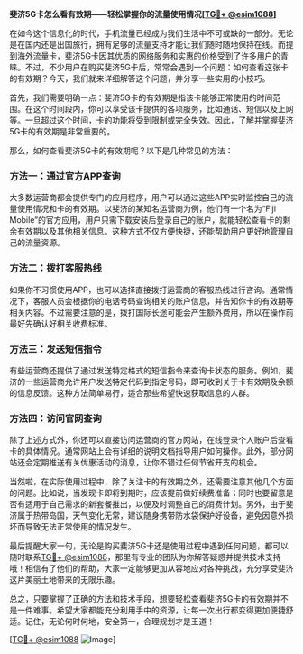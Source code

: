 **斐济5G卡怎么看有效期——轻松掌握你的流量使用情况[[TG💪+ @esim1088](https://t.me/s/esim1088)]**

在如今这个信息化的时代，手机流量已经成为我们生活中不可或缺的一部分。无论是在国内还是出国旅行，拥有足够的流量支持才能让我们随时随地保持在线。而提到海外流量卡，斐济5G卡因其优质的网络服务和实惠的价格受到了许多用户的青睐。不过，不少用户在购买斐济5G卡后，常常会遇到一个问题：如何查看这张卡的有效期？今天，我们就来详细解答这个问题，并分享一些实用的小技巧。

首先，我们需要明确一点：斐济5G卡的有效期是指该卡能够正常使用的时间范围。在这个时间段内，你可以享受该卡提供的各项服务，比如通话、短信以及上网等。一旦超过这个时间，卡的功能将受到限制或完全失效。因此，了解并掌握斐济5G卡的有效期是非常重要的。

那么，如何查看斐济5G卡的有效期呢？以下是几种常见的方法：

### 方法一：通过官方APP查询

大多数运营商都会提供专门的应用程序，用户可以通过这些APP实时监控自己的流量使用情况和卡的有效期。以斐济的某知名运营商为例，他们有一个名为“Fiji Mobile”的官方应用，用户只需下载安装后登录自己的账户，就能轻松查看卡的剩余有效期以及其他相关信息。这种方式不仅方便快捷，还能帮助用户更好地管理自己的流量资源。

### 方法二：拨打客服热线

如果你不习惯使用APP，也可以选择直接拨打运营商的客服热线进行咨询。通常情况下，客服人员会根据你的电话号码查询相关的账户信息，并告知你卡的有效期等相关内容。不过需要注意的是，拨打国际长途可能会产生额外费用，所以在操作前最好先确认好相关收费标准。

### 方法三：发送短信指令

有些运营商还提供了通过发送特定格式的短信指令来查询卡状态的服务。例如，斐济的一些运营商允许用户发送特定代码到指定号码，即可收到关于卡有效期及余额的信息反馈。这种方法简单易行，适合那些希望快速获取信息的人群。

### 方法四：访问官网查询

除了上述方式外，你还可以直接访问运营商的官方网站，在线登录个人账户后查看卡的具体情况。通常网站上会有详细的说明文档指导用户如何操作。此外，部分网站还会定期推送有关优惠活动的消息，让你不错过任何节省开支的机会。

当然啦，在实际使用过程中，除了关注卡的有效期之外，还需要注意其他几个方面的问题。比如说，当发现卡即将到期时，应该提前做好续费准备；同时也要留意是否有适用于自己需求的新套餐推出，以便及时调整自己的消费计划。另外，由于斐济属于热带岛国，天气变化无常，建议随身携带防水袋保护好设备，避免因意外损坏而导致无法正常使用的情况发生。

最后提醒大家一句，无论是购买斐济5G卡还是使用过程中遇到任何问题，都可以随时联系[TG💪+ @esim1088](https://t.me/s/esim1088)，那里有专业的团队为你解答疑惑并提供技术支持哦！相信有了他们的帮助，大家一定能够更加从容地应对各种挑战，充分享受斐济这片美丽土地带来的无限乐趣。

总之，只要掌握了正确的方法和技术手段，想要轻松查看斐济5G卡的有效期并不是一件难事。希望大家都能充分利用手中的资源，让每一次出行都变得更加便捷舒适。记住，无论何时何地，安全第一，合理规划才是王道！

[[TG💪+ @esim1088](https://t.me/s/esim1088) ![Image](https://i.postimg.cc/4NQfJmqS/Snipaste-2025-05-13-00-14-12.png)]